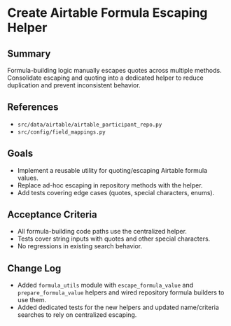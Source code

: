 # Create Airtable Formula Escaping Helper

## Summary
Formula-building logic manually escapes quotes across multiple methods. Consolidate escaping and quoting into a dedicated helper to reduce duplication and prevent inconsistent behavior.

## References
- `src/data/airtable/airtable_participant_repo.py`
- `src/config/field_mappings.py`

## Goals
- Implement a reusable utility for quoting/escaping Airtable formula values.
- Replace ad-hoc escaping in repository methods with the helper.
- Add tests covering edge cases (quotes, special characters, enums).

## Acceptance Criteria
- All formula-building code paths use the centralized helper.
- Tests cover string inputs with quotes and other special characters.
- No regressions in existing search behavior.

## Change Log
- Added `formula_utils` module with `escape_formula_value` and `prepare_formula_value` helpers and wired repository formula builders to use them.
- Added dedicated tests for the new helpers and updated name/criteria searches to rely on centralized escaping.
